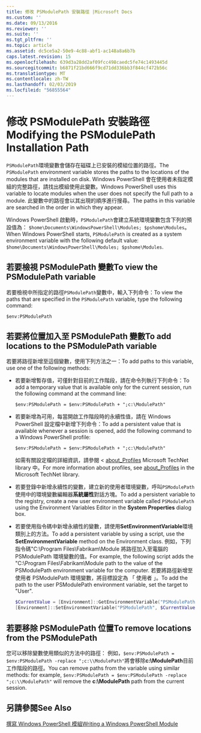 ```yaml
---
title: 修改 PSModulePath 安裝路徑 |Microsoft Docs
ms.custom: ''
ms.date: 09/13/2016
ms.reviewer: ''
ms.suite: ''
ms.tgt_pltfrm: ''
ms.topic: article
ms.assetid: dc5ce5a2-50e9-4c88-abf1-ac148a8a6b7b
caps.latest.revision: 15
ms.openlocfilehash: 639d3a28dd2af09fcc498caedc5fe74c1493445d
ms.sourcegitcommit: b6871f21bd666f9cd71dd336bb3f844cf472b56c
ms.translationtype: MT
ms.contentlocale: zh-TW
ms.lasthandoff: 02/03/2019
ms.locfileid: "56855564"
---
```

# <a name="modifying-the-psmodulepath-installation-path"></a><span data-ttu-id="64e28-102">修改 PSModulePath 安裝路徑</span><span class="sxs-lookup"><span data-stu-id="64e28-102">Modifying the PSModulePath Installation Path</span></span>

<span data-ttu-id="64e28-103">`PSModulePath`環境變數會儲存在磁碟上已安裝的模組位置的路徑。</span><span class="sxs-lookup"><span data-stu-id="64e28-103">The `PSModulePath` environment variable stores the paths to the locations of the modules that are installed on disk.</span></span> <span data-ttu-id="64e28-104">Windows PowerShell 會在使用者未指定模組的完整路徑，請找出模組使用此變數。</span><span class="sxs-lookup"><span data-stu-id="64e28-104">Windows PowerShell uses this variable to locate modules when the user does not specify the full path to a module.</span></span> <span data-ttu-id="64e28-105">此變數中的路徑會以其出現的順序進行搜尋。</span><span class="sxs-lookup"><span data-stu-id="64e28-105">The paths in this variable are searched in the order in which they appear.</span></span>

<span data-ttu-id="64e28-106">Windows PowerShell 啟動時，`PSModulePath`會建立系統環境變數包含下列的預設值為： `$home\Documents\WindowsPowerShell\Modules; $pshome\Modules`。</span><span class="sxs-lookup"><span data-stu-id="64e28-106">When Windows PowerShell starts, `PSModulePath` is created as a system environment variable with the following default value: `$home\Documents\WindowsPowerShell\Modules; $pshome\Modules`.</span></span>

## <a name="to-view-the-psmodulepath-variable"></a><span data-ttu-id="64e28-107">若要檢視 PSModulePath 變數</span><span class="sxs-lookup"><span data-stu-id="64e28-107">To view the PSModulePath variable</span></span>

<span data-ttu-id="64e28-108">若要檢視中所指定的路徑`PSModulePath`變數中，輸入下列命令：</span><span class="sxs-lookup"><span data-stu-id="64e28-108">To view the paths that are specified in the `PSModulePath` variable, type the following command:</span></span>

`$env:PSModulePath`

## <a name="to-add-locations-to-the-psmodulepath-variable"></a><span data-ttu-id="64e28-109">若要將位置加入至 PSModulePath 變數</span><span class="sxs-lookup"><span data-stu-id="64e28-109">To add locations to the PSModulePath variable</span></span>

<span data-ttu-id="64e28-110">若要將路徑新增至這個變數，使用下列方法之一：</span><span class="sxs-lookup"><span data-stu-id="64e28-110">To add paths to this variable, use one of the following methods:</span></span>

- <span data-ttu-id="64e28-111">若要新增暫存值，可僅針對目前的工作階段，請在命令列執行下列命令：</span><span class="sxs-lookup"><span data-stu-id="64e28-111">To add a temporary value that is available only for the current session, run the following command at the command line:</span></span>

  `$env:PSModulePath = $env:PSModulePath + ";c:\ModulePath"`

- <span data-ttu-id="64e28-112">若要新增為可用，每當開啟工作階段時的永續性值，請在 Windows PowerShell 設定檔中新增下列命令：</span><span class="sxs-lookup"><span data-stu-id="64e28-112">To add a persistent value that is available whenever a session is opened, add the following command to a Windows PowerShell profile:</span></span>

  `$env:PSModulePath = $env:PSModulePath + ";c:\ModulePath"`

  <span data-ttu-id="64e28-113">如需有關設定檔的詳細資訊，請參閱 < [about_Profiles](/powershell/module/microsoft.powershell.core/about/about_profiles) Microsoft TechNet library 中。</span><span class="sxs-lookup"><span data-stu-id="64e28-113">For more information about profiles, see [about_Profiles](/powershell/module/microsoft.powershell.core/about/about_profiles) in the Microsoft TechNet library.</span></span>

- <span data-ttu-id="64e28-114">若要登錄中新增永續性的變數，建立新的使用者環境變數，呼叫`PSModulePath`使用中的環境變數編輯器**系統屬性**對話方塊。</span><span class="sxs-lookup"><span data-stu-id="64e28-114">To add a persistent variable to the registry, create a new user environment variable called `PSModulePath` using the Environment Variables Editor in the **System Properties** dialog box.</span></span>

- <span data-ttu-id="64e28-115">若要使用指令碼中新增永續性的變數，請使用**SetEnvironmentVariable**環境類別上的方法。</span><span class="sxs-lookup"><span data-stu-id="64e28-115">To add a persistent variable by using a script, use the **SetEnvironmentVariable** method on the Environment class.</span></span> <span data-ttu-id="64e28-116">例如，下列指令碼"C:\Program Files\Fabrikam\Module 將路徑加入至電腦的 PSModulePath 環境變數的值。</span><span class="sxs-lookup"><span data-stu-id="64e28-116">For example, the following script adds the "C:\Program Files\Fabrikam\Module path to the value of the PSModulePath environment variable for the computer.</span></span> <span data-ttu-id="64e28-117">若要將路徑新增至使用者 PSModulePath 環境變數，將目標設定為 「 使用者 」。</span><span class="sxs-lookup"><span data-stu-id="64e28-117">To add the path to the user PSModulePath environment variable, set the target to "User".</span></span>

  ```powershell
  $CurrentValue = [Environment]::GetEnvironmentVariable("PSModulePath", "Machine")
  [Environment]::SetEnvironmentVariable("PSModulePath", $CurrentValue + ";C:\Program Files\Fabrikam\Modules", "Machine")

  ```

## <a name="to-remove-locations-from-the-psmodulepath"></a><span data-ttu-id="64e28-118">若要移除 PSModulePath 位置</span><span class="sxs-lookup"><span data-stu-id="64e28-118">To remove locations from the PSModulePath</span></span>

<span data-ttu-id="64e28-119">您可以移除變數使用類似的方法中的路徑： 例如，`$env:PSModulePath = $env:PSModulePath -replace ";c:\\ModulePath"`將會移除**c:\ModulePath**目前工作階段的路徑。</span><span class="sxs-lookup"><span data-stu-id="64e28-119">You can remove paths from the variable using similar methods: for example, `$env:PSModulePath = $env:PSModulePath -replace ";c:\\ModulePath"` will remove the **c:\ModulePath** path from the current session.</span></span>

## <a name="see-also"></a><span data-ttu-id="64e28-120">另請參閱</span><span class="sxs-lookup"><span data-stu-id="64e28-120">See Also</span></span>

[<span data-ttu-id="64e28-121">撰寫 Windows PowerShell 模組</span><span class="sxs-lookup"><span data-stu-id="64e28-121">Writing a Windows PowerShell Module</span></span>](./writing-a-windows-powershell-module.md)
